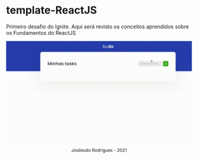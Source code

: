 # template-ReactJS
Primeiro desafio do Ignite. Aqui será revisto os conceitos aprendidos sobre os Fundamentos do ReactJS

<div align="center"> 
  <img src= "./assets/to.do.gif" width = "900">
</div>

<div align="center"> 
  <small> Josileudo Rodrigues - 2021</small>
</div